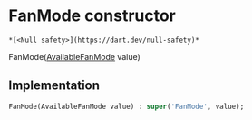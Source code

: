 


# FanMode constructor




    *[<Null safety>](https://dart.dev/null-safety)*



FanMode([AvailableFanMode](../../yonomi-sdk/AvailableFanMode.md) value)





## Implementation

```dart
FanMode(AvailableFanMode value) : super('FanMode', value);
```







